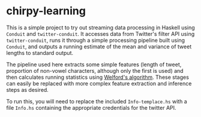 # chirpy-learning

This is a simple project to try out streaming data processing in Haskell using `Conduit` and `twitter-conduit`. It accesses data from Twitter's filter API using `twitter-conduit`, runs it through a simple processing pipeline built using `Conduit`, and outputs a running estimate of the mean and variance of tweet lengths to standard output.

The pipeline used here extracts some simple features (length of tweet, proportion of non-vowel characters, although only the first is used) and then calculates running statistics using [Welford's algorithm](https://en.wikipedia.org/wiki/Algorithms_for_calculating_variance#Online_algorithm). These stages can easily be replaced with more complex feature extraction and inference steps as desired.

To run this, you will need to replace the included `Info-templace.hs` with a file `Info.hs` containing the appropriate credentials for the twitter API.
